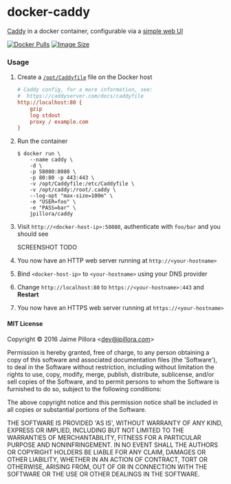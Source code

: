 
# docker-caddy

[Caddy](https://caddyserver.com/) in a docker container, configurable via a [simple web UI](https://github.com/jpillora/webproc)

[![Docker Pulls](https://img.shields.io/docker/pulls/jpillora/caddy.svg)][dockerhub]
[![Image Size](https://img.shields.io/badge/docker%20image-11.76%20MB-blue.svg)][dockerhub]

### Usage

1. Create a [`/opt/Caddyfile`](https://caddyserver.com/docs/caddyfile) file on the Docker host

	``` ini
	# Caddy config, for a more information, see:
	#  https://caddyserver.com/docs/caddyfile
	http://localhost:80 {
	    gzip
	    log stdout
	    proxy / example.com
	}
	```

1. Run the container

	```
	$ docker run \
		--name caddy \
		-d \
		-p 58080:8080 \
		-p 80:80 -p 443:443 \
		-v /opt/Caddyfile:/etc/Caddyfile \
		-v /opt/caddy:/root/.caddy \
		--log-opt "max-size=100m" \
		-e "USER=foo" \
		-e "PASS=bar" \
		jpillora/caddy
	```

1. Visit `http://<docker-host-ip>:58080`, authenticate with `foo/bar` and you should see

	SCREENSHOT TODO

1. You now have an HTTP web server running at `http://<your-hostname>`

1. Bind `<docker-host-ip>` to `<your-hostname>` using your DNS provider

1. Change `http://localhost:80` to `https://<your-hostname>:443` and **Restart**

1. You now have an HTTPS web server running at `https://<your-hostname>`

#### MIT License

Copyright &copy; 2016 Jaime Pillora &lt;dev@jpillora.com&gt;

Permission is hereby granted, free of charge, to any person obtaining
a copy of this software and associated documentation files (the
'Software'), to deal in the Software without restriction, including
without limitation the rights to use, copy, modify, merge, publish,
distribute, sublicense, and/or sell copies of the Software, and to
permit persons to whom the Software is furnished to do so, subject to
the following conditions:

The above copyright notice and this permission notice shall be
included in all copies or substantial portions of the Software.

THE SOFTWARE IS PROVIDED 'AS IS', WITHOUT WARRANTY OF ANY KIND,
EXPRESS OR IMPLIED, INCLUDING BUT NOT LIMITED TO THE WARRANTIES OF
MERCHANTABILITY, FITNESS FOR A PARTICULAR PURPOSE AND NONINFRINGEMENT.
IN NO EVENT SHALL THE AUTHORS OR COPYRIGHT HOLDERS BE LIABLE FOR ANY
CLAIM, DAMAGES OR OTHER LIABILITY, WHETHER IN AN ACTION OF CONTRACT,
TORT OR OTHERWISE, ARISING FROM, OUT OF OR IN CONNECTION WITH THE
SOFTWARE OR THE USE OR OTHER DEALINGS IN THE SOFTWARE.


[dockerhub]: https://hub.docker.com/r/jpillora/dnsmasq/
